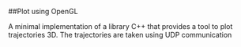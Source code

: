 ##Plot using OpenGL

A minimal implementation of a library C++ that provides a tool to plot trajectories 3D.
The trajectories are taken using UDP communication

